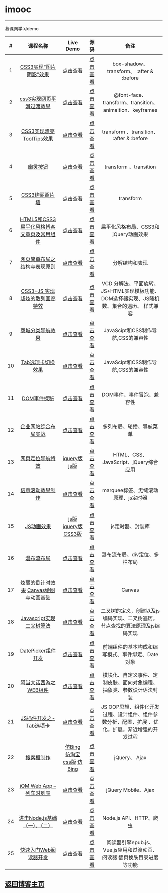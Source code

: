 
# imooc  
-------------
慕课网学习demo  

|# | 课程名称| Live Demo | 源   码 | 备注 | 
|:-:|:-:|:-:|:-:|:-:|
1 |[CSS3实现“图片阴影”效果](https://www.imooc.com/learn/240)| [点击查看](https://niuyi1017.github.io/imooc/CSS3%E5%AE%9E%E7%8E%B0%E5%9B%BE%E7%89%87%E9%98%B4%E5%BD%B1/index.html) | [点击查看](CSS3实现图片阴影/index.html) |box-shadow、transform、 :after & :before  
2 |[css3实现网页平滑过渡效果](https://www.imooc.com/learn/252)|[点击查看](https://niuyi1017.github.io/imooc/CSS3%E7%BD%91%E9%A1%B5%E5%B9%B3%E6%BB%91%E8%BF%87%E6%B8%A1/CSS%E7%BD%91%E9%A1%B5%E5%B9%B3%E6%BB%91%E8%BF%87%E6%B8%A1/index.html)|[点击查看](CSS3网页平滑过渡/CSS网页平滑过渡/index.html)| @font-face、 transform、transition、 animaition、keyframes  
3 |[CSS3实现漂亮ToolTips效果](https://www.imooc.com/learn/331)|[点击查看](https://niuyi1017.github.io/imooc/ToolTips/index.html)|[点击查看](ToolTips/index.html)|transform 、transition、 :after & :before 
4 |[幽灵按钮](https://www.imooc.com/learn/5)|[点击查看](https://niuyi1017.github.io/imooc/%E5%B9%BD%E7%81%B5%E6%8C%89%E9%92%AE/index.html)|[点击查看](幽灵按钮/index.html)|transform 、transition
5 |[CSS3绚丽照片墙](https://www.imooc.com/learn/227)|[点击查看](https://niuyi1017.github.io/imooc/CSS3%E7%85%A7%E7%89%87%E5%A2%99/index.html)|[点击查看](CSS3照片墙/index.html)|  transform 
6 |[HTML5和CSS3 扁平化风格博客](https://www.imooc.com/learn/445) [文章页及常用组件](https://www.imooc.com/learn/598)|[点击查看](https://niuyi1017.github.io/imooc/blog/index.html)|[点击查看](blog/index.html)| 扁平化风格布局、CSS3和jQuery动画效果 
7 |[网页简单布局之结构与表现原则](https://www.imooc.com/learn/20)|[点击查看](https://niuyi1017.github.io/imooc/WeiboComment/index.html)|[点击查看](WeiboComment/index.html)|  分解结构和表现
8 |[CSS3+JS 实现超炫的散列画廊特效](https://www.imooc.com/learn/366)|[点击查看](https://niuyi1017.github.io/imooc/tupianhualang/index.html)|[点击查看](tupianhualang/index.html)|  VCD 分解法、平面旋转、JS+HTML实现模板功能、DOM选择器实现、JS随机数、集合的遍历、 样式兼容
9 |[商城分类导航效果](https://www.imooc.com/learn/174)|[点击查看](https://niuyi1017.github.io/imooc/%E5%95%86%E5%9F%8E%E5%AF%BC%E8%88%AA/index.html)|[点击查看](商城导航/index.html)|  JavaScipt和CSS制作导航,CSS的兼容性
10 |[Tab选项卡切换效果](https://www.imooc.com/learn/176)|[点击查看](https://niuyi1017.github.io/imooc/tab/auto.html)|[点击查看](商城导航/auto.html)|  JavaScipt和CSS制作导航,CSS的兼容性
11 |[DOM事件探秘](https://www.imooc.com/learn/138)|[点击查看](https://niuyi1017.github.io/imooc/DOM%E4%BA%8B%E4%BB%B6/index.html)|[点击查看](DOM事件/index.html)|  DOM事件、事件冒泡、兼容性
12 |[企业网站综合布局实战](https://www.imooc.com/learn/147)|[点击查看](https://niuyi1017.github.io/imooc/%E4%BC%81%E4%B8%9A%E7%BD%91%E7%AB%99/index.html)|[点击查看](企业网站/index.html)|  多列布局、轮播、导航菜单
13 |[网页定位导航特效](https://www.imooc.com/learn/56)|[jquery版](https://niuyi1017.github.io/imooc/jQuery%E7%BD%91%E9%A1%B5%E5%AE%9A%E4%BD%8D%E5%AF%BC%E8%88%AA/index.html) [js版](https://niuyi1017.github.io/imooc/jQuery%E7%BD%91%E9%A1%B5%E5%AE%9A%E4%BD%8D%E5%AF%BC%E8%88%AA/%E7%BD%91%E9%A1%B5%E5%AE%9A%E4%BD%8D%E5%AF%BC%E8%88%AAJS%E7%89%88.html)|[点击查看](企业网站/index.html)|  HTML、CSS、JavaScript、jQuery综合应用
14 |[信息滚动效果制作](https://www.imooc.com/learn/17)|[点击查看](https://niuyi1017.github.io/imooc/%E4%BF%A1%E6%81%AF%E6%BB%9A%E5%8A%A8/index.html)|[点击查看](信息滚动/index.html)|  marquee标签、无缝滚动原理、js定时器
15 |[JS动画效果](https://www.imooc.com/learn/167)|[js版](https://niuyi1017.github.io/imooc/JS%20%E5%8A%A8%E7%94%BB/%E5%8A%A8%E7%94%BB%E6%A1%88%E4%BE%8B.html) [jquery版](https://niuyi1017.github.io/imooc/JS%20%E5%8A%A8%E7%94%BB/%E6%A1%88%E4%BE%8B%E5%8A%A8%E7%94%BBJQ%E7%89%88.html) [CSS3版](https://niuyi1017.github.io/imooc/JS%20%E5%8A%A8%E7%94%BB/%E5%8A%A8%E7%94%BB%E6%A1%88%E4%BE%8Bcss3%E7%89%88.html)|[点击查看](https://github.com/niuyi1017/imooc/blob/master/JS%20%E5%8A%A8%E7%94%BB/)|  js定时器、封装库
16 |[瀑布流布局](https://www.imooc.com/learn/101)|[点击查看](https://niuyi1017.github.io/imooc/%E7%80%91%E5%B8%83%E6%B5%81%E5%B8%83%E5%B1%80/index.html)|[点击查看](瀑布流布局/index.html)| 瀑布流布局、div定位、多栏布局
17 |[炫丽的倒计时效果](https://www.imooc.com/learn/133) [Canvas绘图与动画基础](https://www.imooc.com/learn/133)|[点击查看](https://niuyi1017.github.io/imooc/canvas%E5%80%92%E8%AE%A1%E6%97%B6/index.html)|[点击查看](canvas倒计时/index.html)| Canvas
18 |[Javascript实现二叉树算法](https://www.imooc.com/learn/888)|[点击查看](JavaScript实现二叉树/)|[点击查看](JavaScript实现二叉树/)| 二叉树的定义，创建以及js编码实现、二叉树遍历，节点查找的算法原理及js编码实现
19 |[DatePicker组件开发](https://www.imooc.com/learn/820)|[点击查看](https://niuyi1017.github.io/imooc/DataPicker/index.html)|[点击查看](DataPicker/index.html)| 前端组件的基本构成和编写模式、事件绑定、Date对象
20 |[阿当大话西游之WEB组件](https://www.imooc.com/learn/99)|[点击查看](https://niuyi1017.github.io/imooc/webComponent/window.html)|[点击查看](webComponent/window.html)| 模块化、自定义事件、定制皮肤、面向对象编程、抽象类、参数设计语法封装
21 |[JS插件开发之-Tab选项卡](https://www.imooc.com/learn/825)|[点击查看](https://niuyi1017.github.io/imooc/Tab%E9%80%89%E9%A1%B9%E5%8D%A1%E7%BB%84%E4%BB%B6/index.html)|[点击查看](DataPicker/index.html)| JS OOP思想、组件化开发过程、设计组件、组件参数分析，配置，扩展 、优化，扩展，渐近增强的开发过程
22 |[搜索框制作](https://www.imooc.com/learn/21)|[仿Bing](https://niuyi1017.github.io/imooc/%E6%90%9C%E7%B4%A2%E6%A1%86/mySearch.html) [仿淘宝css版](https://niuyi1017.github.io/imooc/%E6%90%9C%E7%B4%A2%E6%A1%86/search4TB.html) [仿Bing](https://niuyi1017.github.io/imooc/%E6%90%9C%E7%B4%A2%E6%A1%86/search4TBjs.html)|[点击查看](搜索框/mySearch.html)| jQuery、 Ajax
23 |[jQM Web App –列车时刻表](https://www.imooc.com/learn/207)|[点击查看](https://niuyi1017.github.io/2018/04/22/webapp-train.html)|[点击查看](列车时刻表/index.html)| jQuery Mobile、Ajax
24 |[进击Node.js基础（一）、（二）](https://www.imooc.com/learn/348)|[点击查看](https://niuyi1017.github.io/2018/09/10/http-crawler.html)|[点击查看](imoocNode/)| Node.js API、HTTP、爬虫
25 |[快速入门Web阅读器开发](https://www.imooc.com/learn/1038)|[点击查看](https://niuyi1017.github.io/imooc/Easy-Reader/dist/index.html)|[点击查看](vue-webpack-todo/)| 阅读器引擎epub.js、Vue.js应用和过渡动画、阅读器 翻页换肤目录进度等功能



## [返回博客主页](https://niuyi1017.github.io)
